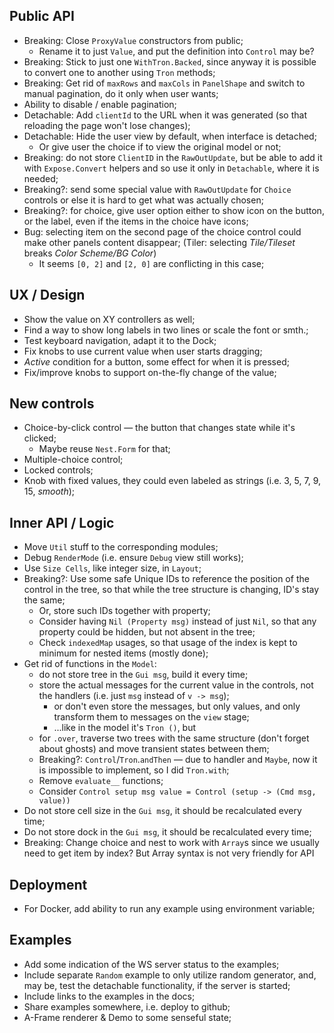 ## Public API

* Breaking: Close `ProxyValue` constructors from public;
    * Rename it to just `Value`, and put the definition into `Control` may be?
* Breaking: Stick to just one `WithTron.Backed`, since anyway it is possible to convert one to another using `Tron` methods;
* Breaking: Get rid of `maxRows` and `maxCols` in `PanelShape` and switch to manual pagination, do it only when user wants;
* Ability to disable / enable pagination;
* Detachable: Add `clientId` to the URL when it was generated (so that reloading the page won't lose changes);
* Detachable: Hide the user view by default, when interface is detached;
    * Or give user the choice if to view the original model or not;
* Breaking: do not store `ClientID` in the `RawOutUpdate`, but be able to add it with `Expose.Convert` helpers and so use it only in `Detachable`, where it is needed;
* Breaking?: send some special value with `RawOutUpdate` for `Choice` controls or else it is hard to get what was actually chosen;
* Breaking?: for choice, give user option either to show icon on the button, or the label, even if the items in the choice have icons;
* Bug: selecting item on the second page of the choice control could make other panels content disappear; (Tiler: selecting _Tile/Tileset_ breaks _Color Scheme/BG Color_)
    * It seems `[0, 2]` and `[2, 0]` are conflicting in this case;

## UX / Design

* Show the value on XY controllers as well;
* Find a way to show long labels in two lines or scale the font or smth.;
* Test keyboard navigation, adapt it to the Dock;
* Fix knobs to use current value when user starts dragging;
* _Active_ condition for a button, some effect for when it is pressed;
* Fix/improve knobs to support on-the-fly change of the value;

## New controls

* Choice-by-click control — the button that changes state while it's clicked;
    * Maybe reuse `Nest.Form` for that;
* Multiple-choice control;
* Locked controls;
* Knob with fixed values, they could even labeled as strings (i.e. 3, 5, 7, 9, 15, _smooth_);

## Inner API / Logic

* Move `Util` stuff to the corresponding modules;
* Debug `RenderMode` (i.e. ensure `Debug` view still works);
* Use `Size Cells`, like integer size, in `Layout`;
* Breaking?: Use some safe Unique IDs to reference the position of the control in the tree, so that while the tree structure is changing, ID's stay the same;
    * Or, store such IDs together with property;
    * Consider having `Nil (Property msg)` instead of just `Nil`, so that any property could be hidden, but not absent in the tree;
    * Check `indexedMap` usages, so that usage of the index is kept to minimum for nested items (mostly done);
* Get rid of functions in the `Model`:
    * do not store tree in the `Gui msg`, build it every time;
    * store the actual messages for the current value in the controls, not the handlers (i.e. just `msg` instead of `v -> msg`);
        * or don't even store the messages, but only values, and only transform them to messages on the `view` stage;
        * ...like in the model it's `Tron ()`, but
    * for `.over`, traverse two trees with the same structure (don't forget about ghosts) and move transient states between them;
    * Breaking?: `Control`/`Tron`.`andThen` — due to handler and `Maybe`, now it is impossible to implement, so I did `Tron.with`;
    * Remove `evaluate__` functions;
    * Consider `Control setup msg value = Control (setup -> (Cmd msg, value))`
* Do not store cell size in the `Gui msg`, it should be recalculated every time;
* Do not store dock in the `Gui msg`, it should be recalculated every time;
* Breaking: Change choice and nest to work with `Array`s since we usually need to get item by index? But Array syntax is not very friendly for API

## Deployment

* For Docker, add ability to run any example using environment variable;

## Examples

* Add some indication of the WS server status to the examples;
* Include separate `Random` example to only utilize random generator, and, may be, test the detachable functionality, if the server is started;
* Include links to the examples in the docs;
* Share examples somewhere, i.e. deploy to github;
* A-Frame renderer & Demo to some senseful state;
